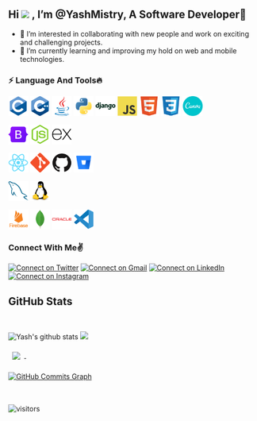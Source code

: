 ## Hi <img src="https://github.com/TheDudeThatCode/TheDudeThatCode/blob/master/Assets/Hi.gif" width="29px"> , I’m @YashMistry, A Software Developer🤎
- 👀 I’m interested in collaborating with new people and work on exciting and challenging projects.
- 🌱 I’m currently learning and improving my hold on web and mobile technologies.


### :zap: Language And Tools🔥

<p align="left">
  <code><img src="https://github.com/devicons/devicon/blob/master/icons/c/c-original.svg" alt="C" width="40" height="40"/></code>
  <code><img src="https://github.com/devicons/devicon/blob/master/icons/cplusplus/cplusplus-original.svg" alt="C++" width="40" height="40"/></code>
  <code><img src="https://github.com/devicons/devicon/blob/master/icons/java/java-original.svg" alt="Java" width="40" height="40"/></code> 
  <code><img src="https://github.com/devicons/devicon/blob/master/icons/python/python-original.svg" alt="python" width="40" height="40"/></code>  
   <code><img src="https://github.com/devicons/devicon/blob/master/icons/django/django-plain-wordmark.svg" alt="django" width="40" height="40"/></code> 
  <code><img src="https://github.com/devicons/devicon/blob/master/icons/javascript/javascript-original.svg" alt="JavaScript" width="40" height="40"/></code>
  <code><img src="https://github.com/devicons/devicon/blob/master/icons/html5/html5-original.svg" alt="html5" height="40"/></code> 
  <code><img src="https://github.com/devicons/devicon/blob/master/icons/css3/css3-original.svg" alt="css3" height="40"/></code>
  <code><img src="https://github.com/devicons/devicon/blob/master/icons/canva/canva-original.svg" alt="canva" height="40"/></code>
  
  
   <code><img src="https://github.com/devicons/devicon/blob/master/icons/bootstrap/bootstrap-original.svg" alt="bootstrap" width="40" height="40"/></code> 
  <code><img src="https://github.com/devicons/devicon/blob/master/icons/nodejs/nodejs-original.svg" alt="nodejs" width="40" height="40"/></code> 
  <code><img src="https://github.com/devicons/devicon/blob/master/icons/express/express-original.svg" alt="express" width="40" height="40"/></code> 
  
<code><img src="https://github.com/devicons/devicon/blob/master/icons/react/react-original.svg" alt="react" width="40" height="40"/></code> 
  <code><img src="https://github.com/devicons/devicon/blob/master/icons/git/git-original.svg" alt="git" width="40" height="40"/></code> 
  <code><img src="https://github.com/devicons/devicon/blob/master/icons/github/github-original.svg" alt="github" width="40" height="40"/></code>
  <code><img src="https://github.com/devicons/devicon/blob/master/icons/bitbucket/bitbucket-original.svg" alt="bitbucket" width="40" height="40"/></code>
  
  
  <code><img src="https://github.com/devicons/devicon/blob/master/icons/mysql/mysql-original.svg" alt="mysql" width="40" height="40"/></code>
  <code><img src="https://github.com/devicons/devicon/blob/master/icons/linux/linux-original.svg" alt="Linux" width="40" height="40"/></code>
  
  <code><img src="https://github.com/devicons/devicon/blob/master/icons/firebase/firebase-plain-wordmark.svg" alt="firebase" width="40" height="40"/></code>
  <code><img src="https://github.com/devicons/devicon/blob/master/icons/mongodb/mongodb-original.svg" alt="mongodb" width="40" height="40"/></code>
  <code><img src="https://github.com/devicons/devicon/blob/master/icons/oracle/oracle-original.svg" alt="oracle" width="40" height="40"/></code>
  <code><img src="https://github.com/devicons/devicon/blob/master/icons/vscode/vscode-original.svg" alt="vscode" width="40" height="40"/></code>
  
</p>

### Connect With Me✌️

[![Connect on Twitter](https://img.shields.io/badge/--Twitter?label=Twitter&logo=Twitter&style=social)](https://twitter.com/Yashms25)
[![Connect on Gmail](https://img.shields.io/badge/--Gmail?label=Gmail&logo=Gmail&style=social)](mailto:yashmistry614@gmail.com)
[![Connect on LinkedIn](https://img.shields.io/badge/--linkedin?label=LinkedIn&logo=LinkedIn&style=social)](https://www.linkedin.com/in/yash-mistry-a231a521a/)
[![Connect on Instagram](https://img.shields.io/badge/--Instagram?label=Instagram&logo=Instagram&style=social)](https://www.instagram.com/yashms25/)




## GitHub Stats

<br>

![Yash's github stats](https://github-readme-stats.vercel.app/api?username=yashms25&show_icons=true&hide_border=true)
<img width="48%" src="https://github-readme-streak-stats.herokuapp.com/?user=yashms25"/>

<a href="https://github.com/yashms25">
  <img align="center" style="margin:0.5rem;" src="https://github-readme-stats.vercel.app/api/top-langs/?username=yashms25&hide=html,css&title_color=ffffff&text_color=c9cacc&icon_color=4AB197&bg_color=1A2B34" />
</a>
<span>	&nbsp; 	&nbsp;</span>
<br>
<br>
<a href="http://www.github.com/yashms25"><img src="https://activity-graph.herokuapp.com/graph?username=yashms25&bg_color=1A2B34&color=ffffff&line=0891b2&point=ffffff&area_color=1c1917&area=true&hide_border=true&custom_title=GitHub%20Commits%20Graph" alt="GitHub Commits Graph" /></a>

<br>
<br>

<br/>

![visitors](https://visitor-badge.laobi.icu/badge?page_id=yashms25.yashms25)
